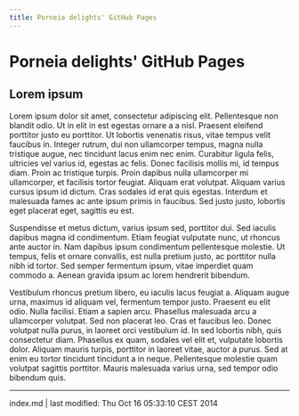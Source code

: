 ```yaml
---
title: Porneia delights' GitHub Pages
---
```


# Porneia delights' GitHub Pages

## Lorem ipsum

Lorem ipsum dolor sit amet, consectetur adipiscing elit. Pellentesque non
blandit odio. Ut in elit in est egestas ornare a a nisl. Praesent eleifend
porttitor justo eu porttitor. Ut lobortis venenatis risus, vitae tempus velit
faucibus in. Integer rutrum, dui non ullamcorper tempus, magna nulla tristique
augue, nec tincidunt lacus enim nec enim. Curabitur ligula felis, ultricies
vel varius id, egestas ac felis. Donec facilisis mollis mi, id tempus
diam. Proin ac tristique turpis. Proin dapibus nulla ullamcorper mi
ullamcorper, et facilisis tortor feugiat. Aliquam erat volutpat. Aliquam
varius cursus ipsum id dictum. Cras sodales id erat quis egestas. Interdum et
malesuada fames ac ante ipsum primis in faucibus. Sed justo justo, lobortis
eget placerat eget, sagittis eu est.

Suspendisse et metus dictum, varius ipsum sed, porttitor dui. Sed iaculis
dapibus magna id condimentum. Etiam feugiat vulputate nunc, ut rhoncus ante
auctor in. Nam dapibus ipsum condimentum pellentesque molestie. Ut tempus,
felis et ornare convallis, est nulla pretium justo, ac porttitor nulla nibh id
tortor. Sed semper fermentum ipsum, vitae imperdiet quam commodo a. Aenean
gravida ipsum ac lorem hendrerit bibendum.

Vestibulum rhoncus pretium libero, eu iaculis lacus feugiat a. Aliquam augue
urna, maximus id aliquam vel, fermentum tempor justo. Praesent eu elit
odio. Nulla facilisi. Etiam a sapien arcu. Phasellus malesuada arcu a
ullamcorper volutpat. Sed non placerat leo. Cras et faucibus leo. Donec
volutpat nulla purus, in laoreet orci vestibulum id. In sed lobortis nibh,
quis consectetur diam. Phasellus ex quam, sodales vel elit et, vulputate
lobortis dolor. Aliquam mauris turpis, porttitor in laoreet vitae, auctor a
purus. Sed at enim eu tortor tincidunt tincidunt a in neque. Pellentesque
molestie quam volutpat sagittis porttitor. Mauris malesuada varius urna, sed
tempor odio bibendum quis.

----------

index.md | last modified: Thu Oct 16 05:33:10 CEST 2014
